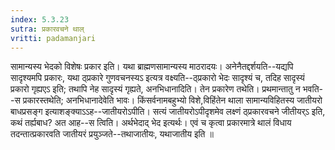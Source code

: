 ```yaml
---
index: 5.3.23
sutra: प्रकारवचने थाल्
vritti: padamanjari
---
```


 सामान्यस्य भेदको विशेषः प्रकार इति। यथा ब्राह्मणसामान्यस्य माठरादयः। अनेनैतद्दर्शयति--यद्यपि सादृश्यमपि प्रकारः, यथा ठ्प्रकारे गुणवचनस्यऽ इत्यत्र वक्ष्यति--ठ्प्रकारो भेदः सादृश्यं च, तदिह सादृस्यं प्रकारो गृह्यएऽ इति; तथापि नेह सादृस्यं गृह्यते, अनभिधानादिति। तेन प्रकारेण तथेति। प्रथमान्तातु न भवति--स प्रकारस्तथेति; अनभिधानादेवेति भावः। किंसर्वनामबहुभ्यो विशे,विहिंतेन थाला सामान्यविहितस्य जातीयरो बाधप्रसङ्ग इत्याशङ्क्याऽऽह--जातीयरोऽपीति। सत्यं जातीयरोऽपीदृशमेव लक्ष्णं ठ्प्रकारवचने जीतीयर्ऽ इति, कथं तर्ह्यबाध? अत आह--स त्विति। अर्थभेदाद् भेद इत्यर्थः। एवं च कृत्वा प्रकारमात्रे थालं विधाय तदन्तात्प्रकारवति जातीयरं प्रयुञ्जते--तथाजातीयः, यथाजातीय इति ॥